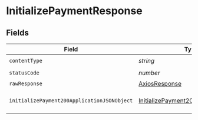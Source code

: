 # InitializePaymentResponse


## Fields

| Field                                                                                                 | Type                                                                                                  | Required                                                                                              | Description                                                                                           |
| ----------------------------------------------------------------------------------------------------- | ----------------------------------------------------------------------------------------------------- | ----------------------------------------------------------------------------------------------------- | ----------------------------------------------------------------------------------------------------- |
| `contentType`                                                                                         | *string*                                                                                              | :heavy_check_mark:                                                                                    | N/A                                                                                                   |
| `statusCode`                                                                                          | *number*                                                                                              | :heavy_check_mark:                                                                                    | N/A                                                                                                   |
| `rawResponse`                                                                                         | [AxiosResponse](https://axios-http.com/docs/res_schema)                                               | :heavy_minus_sign:                                                                                    | N/A                                                                                                   |
| `initializePayment200ApplicationJSONObject`                                                           | [InitializePayment200ApplicationJSON](../../models/operations/initializepayment200applicationjson.md) | :heavy_minus_sign:                                                                                    | Payment token retrieved.                                                                              |